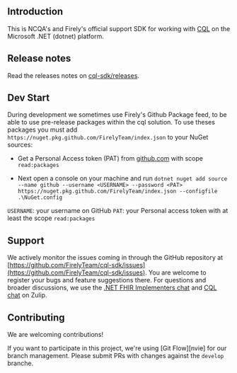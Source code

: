 
## Introduction ##
This is NCQA's and Firely's official support SDK for working with [CQL][cql-spec] on the Microsoft .NET (dotnet) platform.

## Release notes ##
Read the releases notes on [cql-sdk/releases](https://github.com/FirelyTeam/cql-sdk/releases). 

## Dev Start
During development we sometimes use Firely's Github Package feed, to be able to use pre-release packages within the cql solution. To use theses packages you must add ```https://nuget.pkg.github.com/FirelyTeam/index.json``` to your NuGet sources:

 - Get a Personal Access token (PAT) from [github.com][github-pat] with scope ```read:packages```

- Next open a console on your machine and run ```dotnet nuget add source --name github --username <USERNAME> --password <PAT> https://nuget.pkg.github.com/FirelyTeam/index.json --configfile .\NuGet.config```

```USERNAME```: your username on GitHub
```PAT```: your Personal access token with at least the scope ```read:packages```



## Support 
We actively monitor the issues coming in through the GitHub repository at [https://github.com/FirelyTeam/cql-sdk/issues](https://github.com/FirelyTeam/cql-sdk/issues). You are welcome to register your bugs and feature suggestions there. For questions and broader discussions, we use the [.NET FHIR Implementers chat][netsdk-zulip] and [CQL chat][cql-spec] on Zulip.

## Contributing ##
We are welcoming contributions!

If you want to participate in this project, we're using [Git Flow][nvie] for our branch management. Please submit PRs with changes against the `develop` branche.


[cql-spec]: https://cql.hl7.org/
[netsdk-zulip]: https://chat.fhir.org/#narrow/stream/dotnet
[cql-zulip]: https://chat.fhir.org/#narrow/stream/179220-cql
[github-pat]: https://github.com/settings/apps
